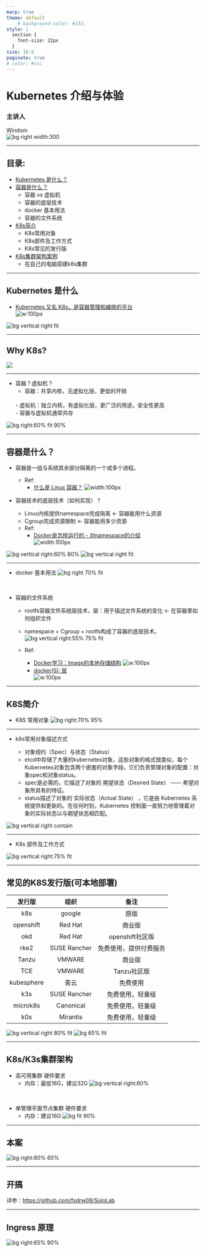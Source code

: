 ```yaml
---
marp: true
theme: default
    # background-color: #333;
style: |
  section {
    font-size: 22px
  }
size: 16:9
paginate: true
# color: #ccc
---
```


Kubernetes
介绍与体验
===

### 主讲人
Windom
<br>
![bg right width:300](k8s.png)

---
## 目录:
- [Kubernetes 是什么？](#Kubernetes-是什么)
- [容器是什么？](#容器是什么？)
  - 容器 vs 虚拟机
  - 容器的底层技术
  - docker 基本用法
  - 容器的文件系统
- [K8s简介](#K8S简介)
  - K8s常用对象
  - K8s部件及工作方式
  - K8s常见的发行版
- [K8s集群架构案例](#K8s/K3s集群架构)
  - 在自己的电脑搭建k8s集群

---
## Kubernetes 是什么
  - [Kubernetes 又名 K8s，是容器管理和编排的平台](https://kubernetes.io/zh/docs/concepts/overview/what-is-kubernetes/)  
  ![w:100px](QR_what_is_kubernetes.png)
<!-- ![bg vertical right:60% fit](deployment_evolution.png) -->
![bg vertical right fit](container_evolution.svg)
<!-- 应用出问题-> 重装 -> 重装麻烦 -> 虚拟化 -> 占资源 -> 容器 -->
---
## Why K8s?  
  ![](Docker-Kubernetes-together.png)


---

- 容器？虚拟机？
  - 容器：共享内核，无虚拟化层，更低的开销
  <br>
  - 虚拟机：独立内核，有虚拟化层，更广泛的用途，安全性更高
  <br>
  - 容器与虚拟机通常共存
  <!-- 真实实践上，容器和虚拟机相互配合工作，部署方式更灵活，
       容器技术主要构筑在Linux系统上，其他非Linux系统(Windows, MacOS)如需使用容器，
       则需要在虚拟机上运行，但即便是Linux，在虚拟机上部署容器也有好处，虚拟机安全性更好-->

![bg right:60% fit 90%](The-cloud-architectural-evolution-from-a-resource-utilization-point-of-view.png)

---
<style scoped>
section {
    font-size: 19px;
}
</style>
## 容器是什么？
  - 容器是一组与系统其余部分隔离的一个或多个进程。  
    - Ref: 
      - [什么是 Linux 容器？](https://www.redhat.com/zh/topics/containers/whats-a-linux-container) 
        ![width:100px](what_is_container.png)

- 容器技术的底层技术（如何实现）？
  - Linux内核提供namespace完成隔离 <- 容器能用什么资源
  - Cgroup完成资源限制 <- 容器能用多少资源
  - Ref: 
    - [Docker是怎样运行的 - 对namespace的介绍](https://www.bilibili.com/video/BV1JZ4y1m7Pv)  
      ![width:100px](QR_How_Docker_Works-Intro_to_Namespaces.png)

![bg vertical right:60% 80%](ns_cgroup.png)
![bg vertical right fit](pid-namespace-n.jpg)
<!-- 这句话如何理解，说白了，所谓的容器，本质上就是一个进程，这个进程的神奇之处在于，它使用的资源是和系统其他进程是隔离开的，互不影响 -->
<!-- 命名空间，实现隔离的效果
 -->

---
<style scoped>
  section {
    font-size: 18px;
}
</style>


- docker 基本用法
  <!-- - docker → dockerd → containerd → runC → unshare syscall
  - Ref:  -->
  ![bg right 70% fit](docker_process.png)

<br>

- 容器的文件系统
  - rootfs容器文件系统层技术，层：用于描述文件系统的变化 <- 在容器里如何组织文件
  - namespace + Cgroup + rootfs构成了容器的底层技术。
![bg vertical right:55% 75% fit](Image的本地存储结构.webp)

  - Ref: 
    - [Docker学习：Image的本地存储结构](https://segmentfault.com/a/1190000017579626)
      ![w:100px](QR_Image的本地存储结构.png)
    - [docker(5): 层](https://www.zsythink.net/archives/4345)  
      ![w:100px](QR_Docker层.png)

---
## K8S简介
- K8S 常用对象
![bg right:70% 95%](kubeview.png)
  <!-- - K8s常用对象
    - 常用的对象分类有以下几种：
    - workload类：工作负载类，包括：pod、deployment、statefulset、daemonset、job
    - discovery&loadbalance类：与服务相关，包括：service、endpoint、ingress
    - config&storage类：应用初始化配置相关，包括：configmap、secret、persistentVolumeClaim
    - cluster类：集群类对象，包括：Node、namespace、persitenceVolume、serviceAccount、clusterRole、ClusterRoleVindeing、ResoruceQuota
    - CRD类：第三方开发的类 -->

---
- k8s常用对象描述方式

  - 对象规约（Spec）与状态（Status）
  - etcd中存储了大量的kubernetes对象，这些对象的格式很类似，每个Kubernetes对象包含两个嵌套的对象字段，它们负责管理对象的配置：对象spec和对象status。 
  - spec是必需的，它描述了对象的 期望状态（Desired State） —— 希望对象所具有的特征。 
  - status描述了对象的 实际状态（Actual State） ，它是由 Kubernetes 系统提供和更新的。在任何时刻，Kubernetes 控制面一直努力地管理着对象的实际状态以与期望状态相匹配。

![bg vertical right contain](k8s-yaml.png)

---



<style scoped>
  section  {
    font-size: 19px;
}
</style>

- K8s 部件及工作方式

![bg vertical right:75% fit](list-watch.png)

  <!-- - etcd: 基于Raft一致性协议的key/value分布式存储，存储k8s的数据和状  态信息。
  - Controller Manager: 内置了多种控制器（DeploymentController、  ServiceController、NodeController等），集群内部的管理控制中心，负责维护集群的状态，比如故障检测、自动扩展、滚动更新等。
  - Scheduler: 监听apiserver，发现有待调度的Pod，则按照配置的调度策 略绑定到合适的Node上，并把绑定信息写入到etcd。
  - API Server: 提供了Kubernetes中各种对象（Pod, Deployment,  Service等）的Restful接口，Kubernetes中各个组件的通信枢纽。
  - Kubelet: 负责Node节点上Pod生命周期管理，包括Pod的创建、销毁、容器 监控数据采集、Node状态同步等。
  - Kube-proxy: Node节点上的服务网络代理，通过apiserver取到 Service、Endpoint等对象信息，根据配置的方式完成服务的反向代理及负载  均衡。
  - Container Runtime: 底层的容器实现方案，可能是dockerd、containerd, runc等。 -->

<!-- ---
<style scoped>
  section {
    font-size: 18px;
}
</style>
- 说人话
1. Kubectl (user) -> API server -> etcd: 把<对象>做成<想要的状态>
2. Kubectl (user) <- API server <- etcd: 收到
3. controller manager (每隔几秒) -> API server -> etcd: 啥情况
4. controller manager <- API server <- etcd: <对象><当前状态>，做成<想要的状态>
5. controller manager -> API server -> etcd: <对象><当前状态>，做成<想要的状态>，要做<动作>
6. scheduler (每隔几秒) -> API server -> etcd: 啥情况
7. scheduler <- API server <- etcd: <对象><当前状态>，做成<想要的状态>，要做<动作>
8. scheduler -> API server -> etcd: <对象><当前状态>，做成<想要的状态>，要做<动作>，到<节点>做
9. <节点>kubelet -> API server -> etcd: 啥情况
10. <节点>kubelet <- API server <- etcd: <对象><当前状态>，做成<想要的状态>，要做<动作>，到<节点>做
11. <节点>kubelet -> <节点>CRI/Docker: 开搞
12. <节点>kubelet -> API server -> etcd: <对象><当前状态>，做成<想要的状态>，要做<动作>，到<节点>做，<结果(搞完了/搞砸了)>

![bg vertical right 80% contain](control_plane_manager_graph.jpg)
![bg vertical right 60% contain](containerd_docker.jpg)
   -->

---

<style scoped>
  section {
    font-size: 19px;
}
</style>
## 常见的K8S发行版(可本地部署)
| 发行版 | 组织 | 备注 |
|:-:|:-:|:-:|
| k8s | google | 原版 |
| openshift | Red Hat | 商业版 |
| okd | Red Hat | openshift社区版 |
| rke2 | SUSE Rancher | 免费使用，提供付费服务 |
| Tanzu | VMWARE | 商业版 |
| TCE | VMWARE | Tanzu社区版 |
| kubesphere | 青云 | 免费使用 |
| k3s | SUSE Rancher | 免费使用，轻量级 |
| microk8s | Canonical | 免费使用，轻量级 |
| k0s | Mirantis | 免费使用，轻量级 |

![bg vertical right 80% fit](k8s_distributions.png)
![bg 65% fit](k8s_local-cluster.webp)

---
## K8s/K3s集群架构
- 高可用集群
  硬件要求
  - 内存：最低16G，建议32G
  ![bg vertical right:60%](k3s_high_available_architecture.png)
<br>

- 单管理平面节点集群
  硬件要求
  - 内存：建议16G
  ![bg fit 90%](k3s_single_node.png)

---
## 本案

<!-- ![bg right:70% 60% fit](sololab_arch.png) -->
![bg right:80% 65%](sololab_arch.drawio.png)

---

## 开搞
详参：https://github.com/fsdrw08/SoloLab

---

## Ingress 原理
![bg right:65% 90%](ingress.drawio.png)
<!-- ![bg right:80% 100%](ingressLR.svg) -->
